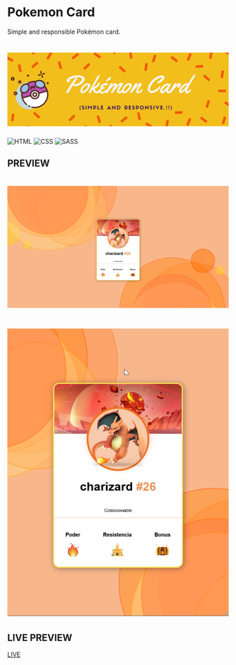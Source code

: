 # Pokemon Card

Simple and responsible Pokémon card.

# ![Banner](https://raw.githubusercontent.com/GravityX19/Pokemon-card/main/banner.png)

![HTML](<https://img.shields.io/badge/HTML5-E34F26.svg?style=for-the-badge&logo=HTML5&logoColor=white>)
![CSS](<https://img.shields.io/badge/CSS3-1572B6.svg?style=for-the-badge&logo=CSS3&logoColor=white>)
![SASS](<https://img.shields.io/badge/Sass-CC6699.svg?style=for-the-badge&logo=Sass&logoColor=white>)

## PREVIEW

# ![mobile view](https://raw.githubusercontent.com/GravityX19/Pokemon-card/main/pc.png)
# ![Banner](https://raw.githubusercontent.com/GravityX19/Pokemon-card/main/mobile.png)

## LIVE PREVIEW

[LIVE](https://cerulean-chebakia-e7969b.netlify.app)


